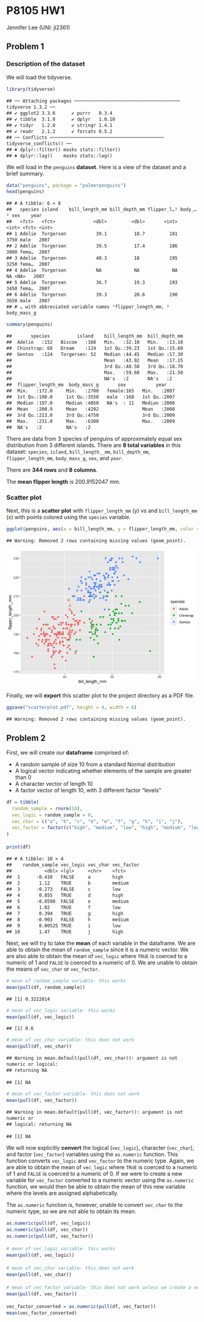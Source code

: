 P8105 HW1
================
Jennifer Lee (UNI: jl2361)

## Problem 1

### Description of the dataset

We will load the tidyverse.

``` r
library(tidyverse)
```

    ## ── Attaching packages ─────────────────────────────────────── tidyverse 1.3.2 ──
    ## ✔ ggplot2 3.3.6      ✔ purrr   0.3.4 
    ## ✔ tibble  3.1.8      ✔ dplyr   1.0.10
    ## ✔ tidyr   1.2.0      ✔ stringr 1.4.1 
    ## ✔ readr   2.1.2      ✔ forcats 0.5.2 
    ## ── Conflicts ────────────────────────────────────────── tidyverse_conflicts() ──
    ## ✖ dplyr::filter() masks stats::filter()
    ## ✖ dplyr::lag()    masks stats::lag()

We will load in the `penguins` **dataset**. Here is a view of the
dataset and a brief summary.

``` r
data("penguins", package = "palmerpenguins")
head(penguins)
```

    ## # A tibble: 6 × 8
    ##   species island    bill_length_mm bill_depth_mm flipper_l…¹ body_…² sex    year
    ##   <fct>   <fct>              <dbl>         <dbl>       <int>   <int> <fct> <int>
    ## 1 Adelie  Torgersen           39.1          18.7         181    3750 male   2007
    ## 2 Adelie  Torgersen           39.5          17.4         186    3800 fema…  2007
    ## 3 Adelie  Torgersen           40.3          18           195    3250 fema…  2007
    ## 4 Adelie  Torgersen           NA            NA            NA      NA <NA>   2007
    ## 5 Adelie  Torgersen           36.7          19.3         193    3450 fema…  2007
    ## 6 Adelie  Torgersen           39.3          20.6         190    3650 male   2007
    ## # … with abbreviated variable names ¹​flipper_length_mm, ²​body_mass_g

``` r
summary(penguins)
```

    ##       species          island    bill_length_mm  bill_depth_mm  
    ##  Adelie   :152   Biscoe   :168   Min.   :32.10   Min.   :13.10  
    ##  Chinstrap: 68   Dream    :124   1st Qu.:39.23   1st Qu.:15.60  
    ##  Gentoo   :124   Torgersen: 52   Median :44.45   Median :17.30  
    ##                                  Mean   :43.92   Mean   :17.15  
    ##                                  3rd Qu.:48.50   3rd Qu.:18.70  
    ##                                  Max.   :59.60   Max.   :21.50  
    ##                                  NA's   :2       NA's   :2      
    ##  flipper_length_mm  body_mass_g       sex           year     
    ##  Min.   :172.0     Min.   :2700   female:165   Min.   :2007  
    ##  1st Qu.:190.0     1st Qu.:3550   male  :168   1st Qu.:2007  
    ##  Median :197.0     Median :4050   NA's  : 11   Median :2008  
    ##  Mean   :200.9     Mean   :4202                Mean   :2008  
    ##  3rd Qu.:213.0     3rd Qu.:4750                3rd Qu.:2009  
    ##  Max.   :231.0     Max.   :6300                Max.   :2009  
    ##  NA's   :2         NA's   :2

There are data from 3 species of penguins of approximately equal sex
distribution from 3 different islands. There are **8 total variables**
in this dataset: `species`, `island`, `bill_length__mm`,
`bill_depth_mm`, `flipper_length_mm`, `body_mass_g`, `sex`, and `year`.

There are **344 rows** and **8 columns**.

The **mean flipper length** is 200.9152047 mm.

### Scatter plot

Next, this is a **scatter plot** with `flipper_length_mm` (y) vs and
`bill_length_mm` (x) with points colored using the `species` variable.

``` r
ggplot(penguins, aes(x = bill_length_mm, y = flipper_length_mm, color = species)) + geom_point()
```

    ## Warning: Removed 2 rows containing missing values (geom_point).

![](p8105_hw1_jl2361_files/figure-gfm/unnamed-chunk-2-1.png)<!-- -->

Finally, we will **export** this scatter plot to the project directory
as a PDF file.

``` r
ggsave("scatterplot.pdf", height = 4, width = 6)
```

    ## Warning: Removed 2 rows containing missing values (geom_point).

## Problem 2

First, we will create our **dataframe** comprised of:

-   A random sample of size 10 from a standard Normal distribution
-   A logical vector indicating whether elements of the sample are
    greater than 0
-   A character vector of length 10
-   A factor vector of length 10, with 3 different factor “levels”

``` r
df = tibble(
  random_sample = rnorm(10),
  vec_logic = random_sample > 0,
  vec_char = c("a", "b", "c", "d", "e", "f", "g", "h", "i", "j"),
  vec_factor = factor(c("high", "medium", "low", "high", "medium", "low", "high", "medium", "low", "high"))
)

print(df)
```

    ## # A tibble: 10 × 4
    ##    random_sample vec_logic vec_char vec_factor
    ##            <dbl> <lgl>     <chr>    <fct>     
    ##  1      -0.410   FALSE     a        high      
    ##  2       1.12    TRUE      b        medium    
    ##  3      -0.273   FALSE     c        low       
    ##  4       0.855   TRUE      d        high      
    ##  5      -0.0590  FALSE     e        medium    
    ##  6       1.02    TRUE      f        low       
    ##  7       0.394   TRUE      g        high      
    ##  8      -0.903   FALSE     h        medium    
    ##  9       0.00525 TRUE      i        low       
    ## 10       1.47    TRUE      j        high

Next, we will try to take the **mean** of each variable in the
dataframe. We are able to obtain the mean of `random_sample` since it is
a numeric vector. We are also able to obtain the mean of `vec_logic`
where `TRUE` is coerced to a numeric of 1 and `FALSE` is coerced to a
numeric of 0. We are unable to obtain the means of `vec_char` or
`vec_factor`.

``` r
# mean of random_sample variable- this works
mean(pull(df, random_sample))
```

    ## [1] 0.3222014

``` r
# mean of vec_logic variable- this works
mean(pull(df, vec_logic))
```

    ## [1] 0.6

``` r
# mean of vec_char variable- this does not work
mean(pull(df, vec_char))
```

    ## Warning in mean.default(pull(df, vec_char)): argument is not numeric or logical:
    ## returning NA

    ## [1] NA

``` r
# mean of vec_factor variable- this does not work
mean(pull(df, vec_factor))
```

    ## Warning in mean.default(pull(df, vec_factor)): argument is not numeric or
    ## logical: returning NA

    ## [1] NA

We will now explicitly **convert** the logical (`vec_logic`), character
(`vec_char`), and factor (`vec_factor`) variables using the `as.numeric`
function. This function converts `vec_logic` and `vec_factor` to the
numeric type. Again, we are able to obtain the mean of `vec_logic` where
`TRUE` is coerced to a numeric of 1 and `FALSE` is coerced to a numeric
of 0. If we were to create a new variable for `vec_factor` converted to
a numeric vector using the `as.numeric` function, we would then be able
to obtain the mean of this new variable where the levels are assigned
alphabetically.

The `as.numeric` function is, however, unable to convert `vec_char` to
the numeric type, so we are not able to obtain its mean.

``` r
as.numeric(pull(df, vec_logic)) 
as.numeric(pull(df, vec_char)) 
as.numeric(pull(df, vec_factor))

# mean of vec_logic variable- this works
mean(pull(df, vec_logic))

# mean of vec_char variable- this does not work 
mean(pull(df, vec_char))

# mean of vec_factor variable- this does not work unless we create a new variable for vec_factor converted to a numeric type using the as.numeric function
mean(pull(df, vec_factor))

vec_factor_converted = as.numeric(pull(df, vec_factor))
mean(vec_factor_converted)
```
